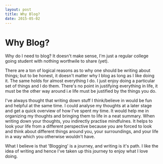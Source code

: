 ```yaml
---
layout: post
title: Why Blog?
date: 2015-05-02
---
```


# Why Blog?
Why do I need to blog? It doesn't make sense, I'm just a regular college going student with nothing worthwile to share (yet).

There are a ton of logical reasons as to why one should be writing about things; but to be honest, it doesn't matter why I blog as long as I like doing it. The same holds for almost everything I do. I just enjoy doing a particular set of things and I do them. There's no point in justifying everything in life, it must be the other way around i.e life must be justified by the things you do.

I've always thought that writing down stuff I think/believe in would be fun and helpful at the same time. I could analyse my thoughts at a later stage and get a quick overview of how I've spent my time. It would help me in organizing my thoughts and bringing them to life in a neat summary. When writing down your thoughts, you indirectly practise mindfulnes. It helps to look your life from a different perspective because you are forced to look and think about different things around you, your surroundings, and your life in a way which you otherwise wouldn't have. 

What I believe is that 'Blogging' is a journey, and writing is it's path. I like the idea of writing and hence I've taken up this journey to enjoy what I love doing.
